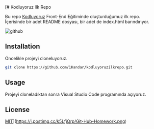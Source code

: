[# Kodluyoruz Ilk Repo

Bu repo [Kodluyoruz](https://www.kodluyoruz.org) Front-End Eğitiminde oluşturduğumuz ilk repo. İçerisinde bir adet README dosyası, bir adet de index.html barındırıyor.

![github]([figures/github.png](https://i.postimg.cc/k5LfjQrp/Git-Hub-Homework.png))

## Installation

Öncelikle projeyi cloneluyoruz.

```bash
git clone https://github.com/1Kandar/kodluyoruzilkrepo.git
```

## Usage

Projeyi cloneladıktan sonra Visual Studio Code programında açıyoruz.


## License
[MIT](https://choosealicense.com/licenses/mit/)](https://i.postimg.cc/k5LfjQrp/Git-Hub-Homework.png)
